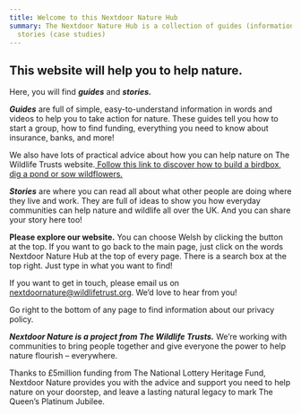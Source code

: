 ```yaml
---
title: Welcome to this Nextdoor Nature Hub
summary: The Nextdoor Nature Hub is a collection of guides (information) and
  stories (case studies)
---
```

## This website will help you to help nature.

Here, you will find ***guides*** and ***stories.*** 

***Guides*** are full of simple, easy-to-understand information in words and videos to help you to take action for nature. These guides tell you how to start a group, how to find funding, everything you need to know about insurance, banks, and more! 

W﻿e also have lots of practical advice about how you can help nature on The Wildlife Trusts website.[ Follow this link to discover how to build a birdbox, dig a pond or sow wildflowers.](https://www.wildlifetrusts.org/actions)

***Stories*** are where you can read all about what other people are doing where they live and work. They are full of ideas to show you how everyday communities can help nature and wildlife all over the UK. And you can share your story here too! 

**Please explore our website.** You can choose Welsh by clicking the button at the top. If you want to go back to the main page, just click on the words Nextdoor Nature Hub at the top of every page. There is a search box at the top right. Just type in what you want to find!

If you want to get in touch, please email us on [nextdoornature@wildlifetrust.org](mailto:nextdoornature@wildlifetrust.org). We’d love to hear from you!

G﻿o right to the bottom of any page to find information about our privacy policy.

***Nextdoor Nature is a project from The Wildlife Trusts.*** We’re working with communities to bring people together and give everyone the power to help nature flourish – everywhere.

Thanks to £5million funding from The National Lottery Heritage Fund, Nextdoor Nature provides you with the advice and support you need to help nature on your doorstep, and leave a lasting natural legacy to mark The Queen’s Platinum Jubilee.